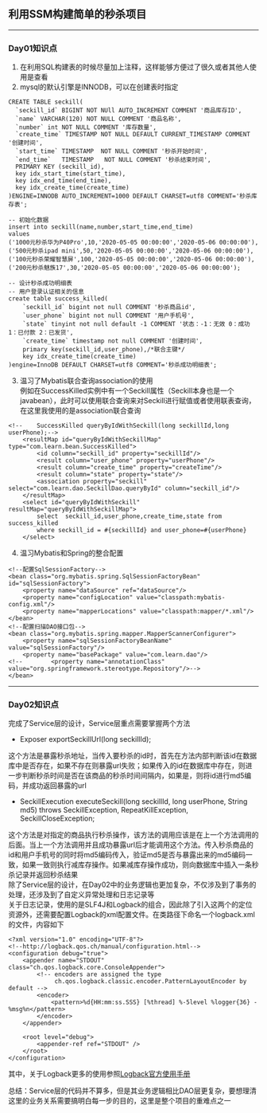 ## 利用SSM构建简单的秒杀项目
---
### Day01知识点
1. 在利用SQL构建表的时候尽量加上注释，这样能够方便过了很久或者其他人使用是查看
2. mysql的默认引擎是INNODB，可以在创建表时指定
```
CREATE TABLE seckill(
  `seckill_id` BIGINT NOT NUll AUTO_INCREMENT COMMENT '商品库存ID',
  `name` VARCHAR(120) NOT NULL COMMENT '商品名称',
  `number` int NOT NULL COMMENT '库存数量',
  `create_time` TIMESTAMP NOT NULL DEFAULT CURRENT_TIMESTAMP COMMENT '创建时间',
  `start_time` TIMESTAMP  NOT NULL COMMENT '秒杀开始时间',
  `end_time`   TIMESTAMP   NOT NULL COMMENT '秒杀结束时间',
  PRIMARY KEY (seckill_id),
  key idx_start_time(start_time),
  key idx_end_time(end_time),
  key idx_create_time(create_time)
)ENGINE=INNODB AUTO_INCREMENT=1000 DEFAULT CHARSET=utf8 COMMENT='秒杀库存表';

-- 初始化数据
insert into seckill(name,number,start_time,end_time)
values
('1000元秒杀华为P40Pro',10,'2020-05-05 00:00:00','2020-05-06 00:00:00'),
('500元秒杀ipad mini',50,'2020-05-05 00:00:00','2020-05-06 00:00:00'),
('100元秒杀荣耀智慧屏',100,'2020-05-05 00:00:00','2020-05-06 00:00:00'),
('200元秒杀魅族17',30,'2020-05-05 00:00:00','2020-05-06 00:00:00');

-- 设计秒杀成功明细表
-- 用户登录认证相关的信息
create table success_killed(
    `seckill_id` bigint not null COMMENT '秒杀商品id',
    `user_phone` bigint not null COMMENT '用户手机号',
    `state` tinyint not null default -1 COMMENT '状态：-1：无效 0：成功 1：已付款 2：已发货',
    `create_time` timestamp not null COMMENT '创建时间',
    primary key(seckill_id,user_phone),/*联合主键*/
    key idx_create_time(create_time)
)engine=InnoDB DEFAULT CHARSET=utf8 COMMENT='秒杀成功明细表';
```
3. 温习了Mybatis联合查询association的使用  
例如在SuccessKilled实例中有一个Seckill属性（Seckill本身也是一个javabean），此时可以使用联合查询来对Seckill进行赋值或者使用联表查询，在这里我使用的是association联合查询
```
<!--    SuccessKilled queryByIdWithSeckill(long seckillId,long userPhone);-->
    <resultMap id="queryByIdWithSeckillMap" type="com.learn.bean.SuccessKilled">
        <id column="seckill_id" property="seckillId"/>
        <result column="user_phone" property="userPhone"/>
        <result column="create_time" property="createTime"/>
        <result column="state" property="state"/>
        <association property="seckill" select="com.learn.dao.SeckillDao.queryById" column="seckill_id"/>
    </resultMap>
    <select id="queryByIdWithSeckill" resultMap="queryByIdWithSeckillMap">
        select  seckill_id,user_phone,create_time,state from success_killed
        where seckill_id = #{seckillId} and user_phone=#{userPhone}
    </select>
```
4. 温习Mybatis和Spring的整合配置
```
<!--配置SqlSessionFactory-->
<bean class="org.mybatis.spring.SqlSessionFactoryBean" id="sqlSessionFactory">
    <property name="dataSource" ref="dataSource"/>
    <property name="configLocation" value="classpath:mybatis-config.xml"/>
    <property name="mapperLocations" value="classpath:mapper/*.xml"/>
</bean>
<!--配置扫描DAO接口包-->
<bean class="org.mybatis.spring.mapper.MapperScannerConfigurer">
    <property name="sqlSessionFactoryBeanName" value="sqlSessionFactory"/>
    <property name="basePackage" value="com.learn.dao"/>
<!--        <property name="annotationClass" value="org.springframework.stereotype.Repository"/>-->
</bean>
```
---
### Day02知识点
完成了Service层的设计，Service层重点需要掌握两个方法   
* Exposer exportSeckillUrl(long seckillId);

这个方法是暴露秒杀地址，当传入要秒杀的id时，首先在方法内部判断该id在数据库中是否存在，如果不存在则暴露url失败；如果传入的id在数据库中存在，则进一步判断秒杀时间是否在该商品的秒杀时间间隔内，如果是，则将id进行md5编码，并成功返回暴露的url
* SeckillExecution executeSeckill(long seckillId, long userPhone, String md5)
            throws SeckillException, RepeatKillException, SeckillCloseException;

这个方法是对指定的商品执行秒杀操作，该方法的调用应该是在上一个方法调用的后面。当上一个方法调用并且成功暴露url后才能调用这个方法。传入秒杀商品的id和用户手机号的同时将md5编码传入，验证md5是否与暴露出来的md5编码一致，如果一致则执行减库存操作。如果减库存操作成功，则向数据库中插入一条秒杀记录并返回秒杀结果  
除了Service层的设计，在Day02中的业务逻辑也更加复杂，不仅涉及到了事务的处理，还涉及到了自定义异常处理和日志记录等  
关于日志记录，使用的是SLF4J和Logback的组合，因此除了引入这两个的定位资源外，还需要配置Logback的xml配置文件。在类路径下命名一个logback.xml的文件，内容如下
```
<?xml version="1.0" encoding="UTF-8"?>
<!--http://logback.qos.ch/manual/configuration.html-->
<configuration debug="true">
    <appender name="STDOUT" class="ch.qos.logback.core.ConsoleAppender">
        <!-- encoders are assigned the type
             ch.qos.logback.classic.encoder.PatternLayoutEncoder by default -->
        <encoder>
            <pattern>%d{HH:mm:ss.SSS} [%thread] %-5level %logger{36} - %msg%n</pattern>
        </encoder>
    </appender>

    <root level="debug">
        <appender-ref ref="STDOUT" />
    </root>
</configuration>
```
其中，关于Logback更多的使用参照[Logback官方使用手册](http://logback.qos.ch/manual/configuration.html)  

总结：Service层的代码并不算多，但是其业务逻辑相比DAO层更复杂，要想理清这里的业务关系需要搞明白每一步的目的，这里是整个项目的重难点之一